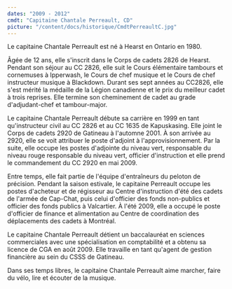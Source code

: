 ```yaml
---
dates: "2009 - 2012"
cmdt: "Capitaine Chantale Perreault, CD"
picture: "/content/docs/historique/CmdtPerreaultC.jpg"
---
```



Le capitaine Chantale Perreault est né à Hearst en Ontario en 1980.

Âgée de 12 ans, elle s'inscrit dans le Corps de cadets 2826 de Hearst. Pendant son séjour au CC 2826, elle suit le Cours élémentaire tambours et cornemuses à Ipperwash, le Cours de chef musique et le Cours de chef instructeur musique à Blackdown. Durant ses sept années au CC2826, elle s'est mérité la médaille de la Légion canadienne et le prix du meilleur cadet à trois reprises. Elle termine son cheminement de cadet au grade d'adjudant-chef et tambour-major.

Le capitaine Chantale Perreault débute sa carrière en 1999 en tant qu'instructeur civil au CC 2826 et au CC 1635 de Kapuskasing. Elle joint le Corps de cadets 2920 de Gatineau à l'automne 2001. À son arrivée au 2920, elle se voit attribuer le poste d'adjoint à l'approvisionnement. Par la suite, elle occupe les postes d'adjointe du niveau vert, responsable du niveau rouge responsable du niveau vert, officier d'instruction et elle prend le commandement du CC 2920 en mai 2009.

Entre temps, elle fait partie de l'équipe d'entraîneurs du peloton de précision. Pendant la saison estivale, le capitaine Perreault occupe les postes d'acheteur et de régisseur au Centre d'instruction d'été des cadets de l'armée de Cap-Chat, puis celui d'officier des fonds non-publics et officier des fonds publics à Valcartier. À l'été 2009, elle a occupé le poste d'officier de finance et alimentation au Centre de coordination des déplacements des cadets à Montréal.

Le capitaine Chantale Perreault détient un baccalauréat en sciences commerciales avec une spécialisation en comptabilité et a obtenu sa licence de CGA en août 2009. Elle travaille en tant qu'agent de gestion financière au sein du CSSS de Gatineau.

Dans ses temps libres, le capitaine Chantale Perreault aime marcher, faire du vélo, lire et écouter de la musique.
